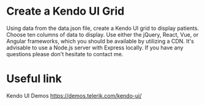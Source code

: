 # Create a Kendo UI Grid
Using data from the data.json file, create a Kendo UI grid to display patients. Choose ten columns of data to display. Use either the jQuery, React, Vue, or Angular frameworks, which you should be available by utilizing a CDN.
It's advisable to use a Node.js server with Express locally.
If you have any questions please don't hesitate to contact me.

# Useful link
Kendo UI Demos https://demos.telerik.com/kendo-ui/


